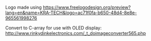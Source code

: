 Logo made using https://www.freelogodesign.org/preview?lang=en&name=KRA-TECH&logo=ac71f0fa-b650-48d4-8e8e-965561998276

Convert to C-array for use with OLED display: http://www.rinkydinkelectronics.com/_t_doimageconverter565.php 
